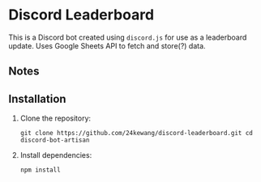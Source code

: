 # Discord Leaderboard

This is a Discord bot created using `discord.js` for use as a leaderboard update. Uses Google Sheets API to fetch and store(?) data.

## Notes
## Installation

1. Clone the repository:

   `git clone https://github.com/24kewang/discord-leaderboard.git
   cd discord-bot-artisan`

2. Install dependencies:

   `npm install`